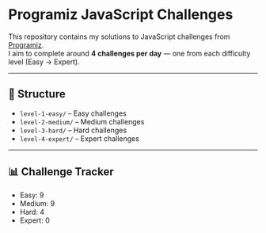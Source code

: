 # Programiz JavaScript Challenges

This repository contains my solutions to JavaScript challenges from [Programiz](https://www.programiz.com/javascript).  
I aim to complete around **4 challenges per day** — one from each difficulty level (Easy → Expert).

---

## 📂 Structure

- `level-1-easy/` – Easy challenges
- `level-2-medium/` – Medium challenges
- `level-3-hard/` – Hard challenges
- `level-4-expert/` – Expert challenges

---

## 📊 Challenge Tracker

- Easy: 9
- Medium: 9
- Hard: 4
- Expert: 0
